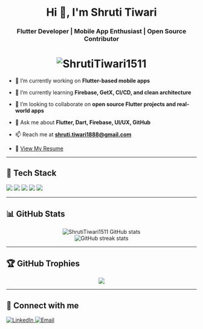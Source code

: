 <h1 align="center">Hi 👋, I'm Shruti Tiwari</h1>
<h3 align="center">Flutter Developer | Mobile App Enthusiast | Open Source Contributor</h3>

<h1 align="center">
  <img src="https://komarev.com/ghpvc/?username=ShrutiTiwari1511&label=Profile%20views&color=0e75b6&style=flat" alt="ShrutiTiwari1511" />
</h1>

- 🔭 I’m currently working on **Flutter-based mobile apps**

- 🌱 I’m currently learning **Firebase, GetX, CI/CD, and clean architecture**

- 👯 I’m looking to collaborate on **open source Flutter projects and real-world apps**

- 💬 Ask me about **Flutter, Dart, Firebase, UI/UX, GitHub**

- 📫 Reach me at **shruti.tiwari1888@gmail.com**

- 📄 [View My Resume](#) <!-- Add your resume link here -->

---

## 🚀 Tech Stack

<p align="left">
  <img src="https://img.shields.io/badge/Flutter-02569B?style=for-the-badge&logo=flutter&logoColor=white" />
  <img src="https://img.shields.io/badge/Dart-0175C2?style=for-the-badge&logo=dart&logoColor=white" />
  <img src="https://img.shields.io/badge/Firebase-ffca28?style=for-the-badge&logo=firebase&logoColor=black" />
  <img src="https://img.shields.io/badge/Git-F05032?style=for-the-badge&logo=git&logoColor=white" />
  <img src="https://img.shields.io/badge/GitHub-181717?style=for-the-badge&logo=github&logoColor=white" />
</p>

---

## 📊 GitHub Stats

<p align="center">
  <img src="https://github-readme-stats.vercel.app/api?username=ShrutiTiwari1511&show_icons=true&theme=radical" alt="ShrutiTiwari1511 GitHub stats" />
  <br />
  <img src="https://github-readme-streak-stats.herokuapp.com/?user=ShrutiTiwari1511&theme=radical" alt="GitHub streak stats" />
</p>

---

## 🏆 GitHub Trophies

<p align="center">
  <img src="https://github-profile-trophy.vercel.app/?username=ShrutiTiwari1511&theme=radical&no-frame=true&margin-w=10&column=7" />
</p>

---

## 🔗 Connect with me

<p align="left">
  <a href="https://linkedin.com/in/shruti-tiwari" target="_blank">
    <img src="https://img.shields.io/badge/LinkedIn-0077B5?style=for-the-badge&logo=linkedin&logoColor=white" alt="LinkedIn" />
  </a>
  <a href="mailto:shruti.tiwari1888@gmail.com">
    <img src="https://img.shields.io/badge/Gmail-D14836?style=for-the-badge&logo=gmail&logoColor=white" alt="Email" />
  </a>
</p>
